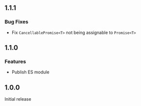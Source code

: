 ## 1.1.1

### Bug Fixes

-   Fix `CancellablePromise<T>` not being assignable to `Promise<T>`

## 1.1.0

### Features

-   Publish ES module

## 1.0.0

Initial release
